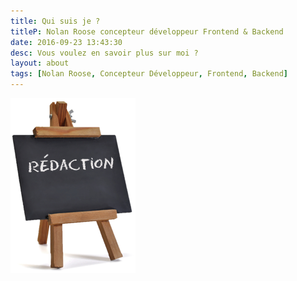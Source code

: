 ```yaml
---
title: Qui suis je ?
titleP: Nolan Roose concepteur développeur Frontend & Backend
date: 2016-09-23 13:43:30
desc: Vous voulez en savoir plus sur moi ?
layout: about
tags: [Nolan Roose, Concepteur Développeur, Frontend, Backend]
---
```

![](index/redaction.png)
